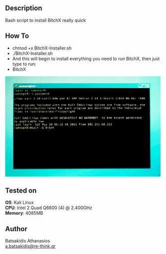 ## Description ##

Bash script to install BitchX really quick

## How To ##

* chmod +x BitchX-Installer.sh
* ./BitchX-Installer.sh
* And this will begin to install everything you need to run BitchX, then just type to run:
* BitchX

![me](https://github.com/abatsakidis/BitchX-Installer/blob/main/BitchX.gif)

## Tested on ##

**OS**: Kali Linux <br>
**CPU**: Intel 2 Quad Q6600 (4) @ 2.400GHz <br>
**Memory**: 4085MB <br>

## Author ##

Batsakidis Athanasios<br>
a.batsakidis@re-think.gr

